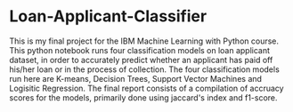 # Loan-Applicant-Classifier
This is my final project for the IBM Machine Learning with Python course. This python notebook runs four classification models on loan applicant dataset, in order to accurately predict
whether an applicant has paid off his/her loan or in the process of collection. The four classification models run here are K-means, Decision Trees, Support Vector Machines and Logisitic Regression.
The final report consists of a compilation of accruacy scores for the models, primarily done using jaccard's index and f1-score.
